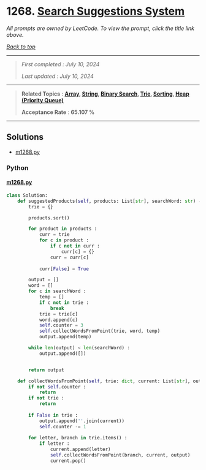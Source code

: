 # 1268. [Search Suggestions System](<https://leetcode.com/problems/search-suggestions-system>)

*All prompts are owned by LeetCode. To view the prompt, click the title link above.*

*[Back to top](<../README.md>)*

------

> *First completed : July 10, 2024*
>
> *Last updated : July 10, 2024*

------

> **Related Topics** : **[Array](<by_topic/Array.md>), [String](<by_topic/String.md>), [Binary Search](<by_topic/Binary Search.md>), [Trie](<by_topic/Trie.md>), [Sorting](<by_topic/Sorting.md>), [Heap (Priority Queue)](<by_topic/Heap (Priority Queue).md>)**
>
> **Acceptance Rate** : **65.107 %**

------

## Solutions

- [m1268.py](<../my-submissions/m1268.py>)
### Python
#### [m1268.py](<../my-submissions/m1268.py>)
```Python
class Solution:
    def suggestedProducts(self, products: List[str], searchWord: str) -> List[List[str]]:
        trie = {}

        products.sort()

        for product in products :
            curr = trie
            for c in product :
                if c not in curr :
                    curr[c] = {}
                curr = curr[c]
            
            curr[False] = True

        output = []
        word = []
        for c in searchWord :
            temp = []
            if c not in trie :
                break
            trie = trie[c]
            word.append(c)
            self.counter = 3
            self.collectWordsFromPoint(trie, word, temp)
            output.append(temp)

        while len(output) < len(searchWord) :
            output.append([])


        return output

    def collectWordsFromPoint(self, trie: dict, current: List[str], output: List[str]) -> None :
        if not self.counter :
            return
        if not trie :
            return
        
        if False in trie :
            output.append(''.join(current))
            self.counter -= 1
        
        for letter, branch in trie.items() :
            if letter :
                current.append(letter)
                self.collectWordsFromPoint(branch, current, output)
                current.pop()
```

